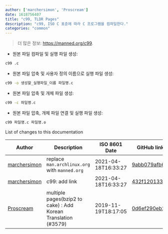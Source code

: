 ```yaml
---
author: ['marchersimon', 'Proscream']
date: 1618756407
title: "c99, TLDR Pages"
description: "c99, ISO C 표준에 따라 C 프로그램을 컴파일한다."
categories: "common"
---
```

> 더 많은 정보: <https://manned.org/c99>.

- 원본 파일 컴파일 및 실행 파일 생성:

```bash
c99 .c
```

- 원본 파일 압축 및 사용자 정의 이름으로 실행 파일 생성:

```bash
c99 -o 생성할_실행파일_이름 파일명.c
```

- 원본 파일 압축 및 개체 파일 생성:

```bash
c99 -c 파일명.c
```

- 원본 파일 압축, 개체 파일 연결 및 실행 파일 생성:

```bash
c99 파일명.c 파일명.o
```
List of changes to this documentation


Author | Description | ISO 8601 Date | GitHub link
------|-----|-----|-----
[marchersimon](mailto:marchersimon@zohomail.eu) | replace `man.archlinux.org` with `manned.org` | 2021-04-18T16:33:27 | [9abb079afb69](https://github.com/tldr-pages/tldr/commit/9abb079afb6972f3de61a30e1b3fb849ad4b68d9)
[marchersimon](mailto:marchersimon@zohomail.eu) | c99: add link | 2021-04-18T16:33:27 | [432f1201330a](https://github.com/tldr-pages/tldr/commit/432f1201330a710be3a0a045fa566c9fe09f942d)
[Proscream](mailto:proscream@naver.com) | multiple pages(bzip2 to cake) : Add Korean Translation (#3579) | 2019-11-19T18:17:05 | [0d6ef290eb21](https://github.com/tldr-pages/tldr/commit/0d6ef290eb21a44bf9d8275802396b9fae12acd8)


